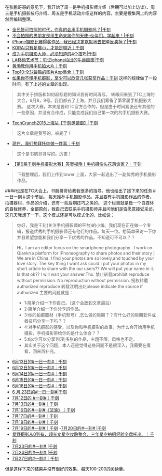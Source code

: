在张鹏哥哥的意见下，我开始了周一是手机摄影师介绍（后期可以加上访谈）、周三是手机摄影技巧介绍、周五是手机活动介绍这样的内容。主要是搜集网上的内容然后编辑整理。
- [全民皆可拍照的时代，你真的会用手机摄影吗？|千刻](http://mp.weixin.qq.com/s?__biz=MzA3ODQ4NDI2Nw==&mid=205569390&idx=1&sn=002d131928b7fa346b1da7f1f6b179a9#rd)
- [不会拍照的男朋友是用生命来黑你的天使-伙伴们，学起来！|千刻](http://mp.weixin.qq.com/s?__biz=MzA3ODQ4NDI2Nw==&mid=205655543&idx=1&sn=c4b7b3c849212e600e68c6a44261fe09#rd)
- [iPhone摄影比赛得奖作品--我已经决定默默地去把单反卖掉了|千刻](http://mp.weixin.qq.com/s?__biz=MzA3ODQ4NDI2Nw==&mid=205736310&idx=1&sn=174ad9d585fcaa6a902718b040eabd11#rd)
- [KORA:只有足够小，才能足够近｜千刻](http://mp.weixin.qq.com/s?__biz=MzA3ODQ4NDI2Nw==&mid=205846854&idx=1&sn=7c7f17512cf1d9dc612fb6c59ef6fc7f#rd)
- [成为手机摄影大师，必须知道的4个技巧|千刻](http://mp.weixin.qq.com/s?__biz=MzA3ODQ4NDI2Nw==&mid=205937185&idx=1&sn=bf4285a4660999ff116ca3497a335175#rd)
- [LA移动艺术节：见证iphone拍出的牛逼画面|千刻](http://mp.weixin.qq.com/s?__biz=MzA3ODQ4NDI2Nw==&mid=206013061&idx=1&sn=ae08797194776a4f4dd0637bc66cd1ac#rd)
- [黄渤教你用手机拍大片｜千刻](http://mp.weixin.qq.com/s?__biz=MzA3ODQ4NDI2Nw==&mid=206137809&idx=1&sn=24401e81f465c3ff4204d0d2239b1bd0#rd)
- [Top10:全球最酷的图片App集合｜千刻](http://mp.weixin.qq.com/s?__biz=MzA3ODQ4NDI2Nw==&mid=206241184&idx=1&sn=666309482daca2019d892d662fa5d3ff#rd)
- [如果你不懂手机摄影，至少可以欣赏几张获奖作品｜千刻](http://mp.weixin.qq.com/s?__biz=MzA3ODQ4NDI2Nw==&mid=206339865&idx=1&sn=7801cac6de424df3114a4c31218175d2#rd)
这样的规律做了一段时间。有了上述的文章的出现。
>其中关于排版和如何起标题的知识我有时间再写。
转眼间来到了TC上海的大会，6月8，9号。我们都去了上海，并且我们筹备了第零届手机摄影大赛。
这次大赛，本来是要和TC官方合作的，但是由于时间紧张还有其他的一些原因，并没有合作成，只能变成我们自己第一次的的手机摄影大赛。


- [TechCrunch2015上海站【千刻邀请函】|千刻](http://mp.weixin.qq.com/s?__biz=MzA3ODQ4NDI2Nw==&mid=206426498&idx=1&sn=b6c6f28931aa384ef2ed5c155fcbed95#rd)
>这片文章是我写的，被毙了！
- [现在，我们想拜托你做一件事｜千刻](http://mp.weixin.qq.com/s?__biz=MzA3ODQ4NDI2Nw==&mid=206431838&idx=1&sn=4fe816ab832d0e2d28fc3835f5a620f9#rd)
>这个是书航哥哥写的。厉害！
- [【第0届千刻手机摄影大赛】答案揭晓！手机摄像头花落谁家？｜千刻](http://mp.weixin.qq.com/s?__biz=MzA3ODQ4NDI2Nw==&mid=206576859&idx=1&sn=f8960719481c794a6f0aecb361ca1950#rd)
>下载整理后，我们上传到tower 上面，大家一起选出了一副优秀的手机摄影作品。

####也是在TC大会上，书航哥哥给我我很多的指导。他也给出了接下来的任务＃一日一刻＃这个节目。
每天推荐手机摄影作品，并且要有手机摄影作品的作者，拍摄器材，作品的介绍，还有一些后期技巧之类的。
这个栏目就是做一个自媒体的自我修养，全部原创，我自己去联系手机摄影师并且问他们是否愿意接受采访，
这几天我想了一下，这个模式还是可以模式化的，比如说：
>你好，我是千刻(关注手机摄影师的平台)的小编。我们现在正在做一个专辑，报道优秀的手机摄影师还有他们的作品。每天一位。想简单采访一下你并且希望您能和我们分享一下优秀的作品。不知道可不可以？？

>Hi，I am an editor focus on the smartphone photography . I work on Qiankr(a platform for iPhoneography to share photos and their story ) We are in China. I find your photos are so lovely,and touched by your love story. The key thing I want ask could I  put your photos in my short article to share with the our users?? We will put your name in it. Is that ok?? I will wait your answer.Thx.
>禁止转载prohibit reproduce without permission.
>No reproduction without permission.
>授权转载authorized reproduce
>转载注明出处please indicate the source if authorized
>主要的问题就是：
> - 1:简单介绍一下你自己。（这个会放到文章最后）
> - 2:简单介绍一下你分享的作品。
> - 3:你的拍摄器材（手机型号）,怎么做的后期？？有什么好的后期软件或者技巧分享一下吗？？
> - 4:对手机摄影的感受，以及你和手机摄影的故事。为什么会开始用手机摄影，手机摄影带给你的是什么体会？？
>- 5:tip:你可以分享1张到多张的作品，主题不限，风格也不定。
>- 其实关于这个问题，本人还是觉得这些问题不是很深入，我需要在看看，回来再补充。
- [6月13日的#一日一刻#｜千刻](http://mp.weixin.qq.com/s?__biz=MzA3ODQ4NDI2Nw==&mid=206736493&idx=1&sn=46750ca86881388eb1a51e4a38554d9e#rd)
- [6月12日的#一日一刻#｜千刻](http://mp.weixin.qq.com/s?__biz=MzA3ODQ4NDI2Nw==&mid=206719842&idx=1&sn=c71811127090e0f16ccdcb55b2d62207#rd)
- [6月14日的#一日一刻#｜千刻](http://mp.weixin.qq.com/s?__biz=MzA3ODQ4NDI2Nw==&mid=206794046&idx=1&sn=96a9f4b924e84349c4326e2e345b012d#rd)
- [6月15日的#一日一刻#｜千刻](http://mp.weixin.qq.com/s?__biz=MzA3ODQ4NDI2Nw==&mid=206831221&idx=1&sn=9fd744ca61827e4961bf643e0f014a24#rd)
- [6月18日的#一日一刻#｜千刻](http://mp.weixin.qq.com/s?__biz=MzA3ODQ4NDI2Nw==&mid=206904594&idx=1&sn=d034bf2e31c0beae0c2c1e92ebc8f448#rd)
- [6 月 23日的#一日一刻#|千刻](http://mp.weixin.qq.com/s?__biz=MzA3ODQ4NDI2Nw==&mid=207114073&idx=1&sn=8535a881f2c66eb512cd97427dfd2e40#rd)
- [7月12日的 #一刻#｜千刻](http://mp.weixin.qq.com/s?__biz=MzA3ODQ4NDI2Nw==&mid=207850128&idx=1&sn=0d07d6e6d286d2e218f1dda35987035a#rd)
- [7月13日的#一刻#｜千刻](http://mp.weixin.qq.com/s?__biz=MzA3ODQ4NDI2Nw==&mid=207880355&idx=1&sn=72ce5cdc5a867fd5f60137f08960983b#rd)
- [7月16日的#一刻#《流浪》｜千刻](http://mp.weixin.qq.com/s?__biz=MzA3ODQ4NDI2Nw==&mid=207963044&idx=1&sn=cb2a41c2a200f381bcf740286057a9eb#rd)
- [7月17日的#一刻#｜千刻](http://mp.weixin.qq.com/s?__biz=MzA3ODQ4NDI2Nw==&mid=207957638&idx=1&sn=1c691df84b7a411acd98862cb97a48ab#rd)
- [7月18日的#一刻#｜千刻](http://mp.weixin.qq.com/s?__biz=MzA3ODQ4NDI2Nw==&mid=207963524&idx=1&sn=dbd166bf312fd7e0e5515e534b12600c#rd)
- [7月19日的#一刻#｜千刻](http://mp.weixin.qq.com/s?__biz=MzA3ODQ4NDI2Nw==&mid=207942574&idx=1&sn=a0fc4e49eacc4ab19b67eda4771f2034#rd)
-[7月20日的#一刻# |千刻](http://mp.weixin.qq.com/s?__biz=MzA3ODQ4NDI2Nw==&mid=208028833&idx=1&sn=f36c8a0e5eee1351b50d35987e88fb8e#rd)
- [星野摄影从0到有，超长文星空攻略整合，三年星空拍摄经验全盘托出。｜千刻](http://mp.weixin.qq.com/s?__biz=MzA3ODQ4NDI2Nw==&mid=208081285&idx=1&sn=10c2f37e961b1dcb0969c9e70a39dd1a#rd)
- [7月23日的#一刻# |千刻](http://mp.weixin.qq.com/s?__biz=MzA3ODQ4NDI2Nw==&mid=208126289&idx=1&sn=ab79e645421f1144bcf1e6506f681b67#rd)
- [7月24日的#一刻# |千刻](http://mp.weixin.qq.com/s?__biz=MzA3ODQ4NDI2Nw==&mid=208141327&idx=1&sn=00121d658663e52e9af57188d149ba28#rd)
- [7月27日的#一刻#｜千刻](http://mp.weixin.qq.com/s?__biz=MzA3ODQ4NDI2Nw==&mid=208184170&idx=1&sn=496c802ff7f81540ef1dca103427154f#rd)

但是这样下来的结果并没有很好的效果，每天100-200的阅读量。
